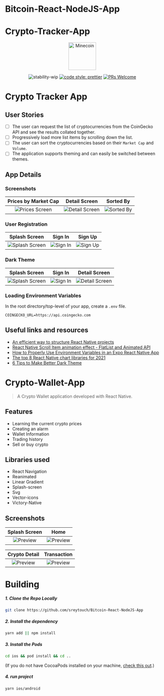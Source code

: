# Bitcoin-React-NodeJS-App

# Crypto-Tracker-App

<p align="center">
  <img src="./Crypto-Tracker-App/src/assets/minecoin.png" alt="Minecoin" width="90" />
</p>

<div align="center">

![stability-wip](https://img.shields.io/badge/stability-work_in_progress-lightgrey.svg)
[![code style: prettier](https://img.shields.io/badge/code_style-prettier-ff69b4.svg?style=flat-square)](https://github.com/prettier/prettier)
[![PRs Welcome](https://img.shields.io/badge/PRs-welcome-brightgreen.svg?style=flat-square)](http://makeapullrequest.com)

</div>

# Crypto Tracker App


## User Stories

- [ ] The user can request the list of cryptocurrencies from the CoinGecko API and see the results collated together.
- [ ] Progressively load more list items by scrolling down the list.
- [ ] The user can sort the cryptocurrencies based on their `Market Cap` and `Volume`.
- [ ] The application supports theming and can easily be switched between themes.

## App Details

### Screenshots

| Prices by Market Cap  | Detail Screen | Sorted By |
| :-: | :-: | :-: |
| ![Prices Screen](./Crypto-Tracker-App/src/assets/screenshot/prices.png) | ![Detail Screen](./Crypto-Tracker-App/src/assets/screenshot/detail.png) | ![Sorted By](./Crypto-Tracker-App/src/assets/screenshot/sorted.png) |

### User Registration

| Splash Screen  | Sign In | Sign Up |
| :-: | :-: | :-: |
| ![Splash Screen](./Crypto-Tracker-App/src/assets/screenshot/splash.png) | ![Sign In](./Crypto-Tracker-App/src/assets/screenshot/login.png)  |  ![Sign Up](./Crypto-Tracker-App/src/assets/screenshot/signup.png) |


### Dark Theme

| Splash Screen  | Sign In | Detail Screen |
| :-: | :-: | :-: |
| ![Splash Screen](./Crypto-Tracker-App/src/assets/screenshot/d_splash.png) | ![Sign In](./Crypto-Tracker-App/src/assets/screenshot/d_login.png)  |  ![Detail Screen](./Crypto-Tracker-App/src/assets/screenshot/d_detail.png) |

### Loading Environment Variables

In the root directory/top-level of your app, create a `.env` file.

```
COINGECKO_URL=https://api.coingecko.com
```

## Useful links and resources
- [An efficient way to structure React Native projects](https://cheesecakelabs.com/blog/efficient-way-structure-react-native-projects/)
- [React Native Scroll Item animation effect - FlatList and Animated API](https://www.youtube.com/watch?v=F8x-dyIsrJ8)
- [How to Properly Use Environment Variables in an Expo React Native App](https://medium.com/swlh/how-to-properly-use-environment-variables-in-an-expo-react-native-app-7ab852590b30#:~:text=An%20environment%20variable%20is%20a,to%20be%20imported%20at%20all.)
- [The top 8 React Native chart libraries for 2021](https://blog.logrocket.com/the-top-8-react-native-chart-libraries-for-2021/)
- [6 Tips to Make Better Dark Theme](https://uxmisfit.com/2020/09/14/ui-tutorial-6-tips-to-make-better-dark-theme/)

# 
# 
# 
# 
# 
### 



# Crypto-Wallet-App

> A Crypto Wallet application developed with React Native.

## Features
- Learning the current crypto prices
- Creating an alarm
- Wallet Information
- Trading history
- Sell or buy crypto


## Libraries used

- React Navigation
- Reanimated
- Linear Gradient
- Splash-screen
- Svg
- Vector-icons
- Victory-Native

## Screenshots



Splash Screen | Home 
:-------------------------: | :-------------------------: 
![Preview](./Crypto-Wallet-App/src/Images/1.png) | ![Preview](./Crypto-Wallet-App/src/Images/2.png)

Crypto Detail  | Transaction
:-------------------------: | :-------------------------:
![Preview](./Crypto-Wallet-App/src/Images/3.png) | ![Preview](./Crypto-Wallet-App/src/Images/4.png)


# Building


##### 1. Clone the Repo Locally
```Bash
git clone https://github.com/sreytouch/Bitcoin-React-NodeJS-App
```

##### 2. Install the dependency
```Bash
yarn add || npm install
```

##### 3. Install the Pods
```Bash
cd ios && pod install && cd ..
```
(If you do not have CocoaPods installed on your machine, [check this out](https://cocoapods.org/#install).)

##### 4. run project
```Bash
yarn ios/android 
```
